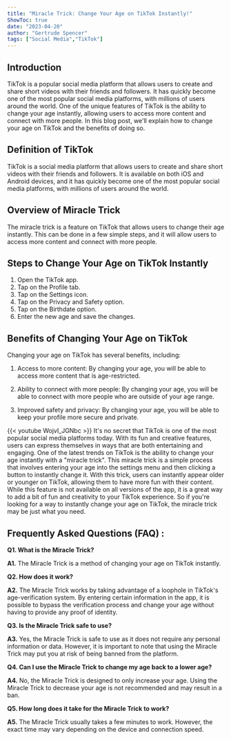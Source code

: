 ```yaml
---
title: "Miracle Trick: Change Your Age on TikTok Instantly!"
ShowToc: true 
date: "2023-04-20"
author: "Gertrude Spencer" 
tags: ["Social Media","TikTok"]
---
```

## Introduction 

TikTok is a popular social media platform that allows users to create and share short videos with their friends and followers. It has quickly become one of the most popular social media platforms, with millions of users around the world. One of the unique features of TikTok is the ability to change your age instantly, allowing users to access more content and connect with more people. In this blog post, we'll explain how to change your age on TikTok and the benefits of doing so.

## Definition of TikTok

TikTok is a social media platform that allows users to create and share short videos with their friends and followers. It is available on both iOS and Android devices, and it has quickly become one of the most popular social media platforms, with millions of users around the world.

## Overview of Miracle Trick

The miracle trick is a feature on TikTok that allows users to change their age instantly. This can be done in a few simple steps, and it will allow users to access more content and connect with more people.

## Steps to Change Your Age on TikTok Instantly

1. Open the TikTok app.
2. Tap on the Profile tab.
3. Tap on the Settings icon.
4. Tap on the Privacy and Safety option.
5. Tap on the Birthdate option.
6. Enter the new age and save the changes.

## Benefits of Changing Your Age on TikTok

Changing your age on TikTok has several benefits, including:

1. Access to more content: By changing your age, you will be able to access more content that is age-restricted.

2. Ability to connect with more people: By changing your age, you will be able to connect with more people who are outside of your age range.

3. Improved safety and privacy: By changing your age, you will be able to keep your profile more secure and private.

{{< youtube WojvI_JGNbc >}} 
It's no secret that TikTok is one of the most popular social media platforms today. With its fun and creative features, users can express themselves in ways that are both entertaining and engaging. One of the latest trends on TikTok is the ability to change your age instantly with a "miracle trick". This miracle trick is a simple process that involves entering your age into the settings menu and then clicking a button to instantly change it. With this trick, users can instantly appear older or younger on TikTok, allowing them to have more fun with their content. While this feature is not available on all versions of the app, it is a great way to add a bit of fun and creativity to your TikTok experience. So if you're looking for a way to instantly change your age on TikTok, the miracle trick may be just what you need.

## Frequently Asked Questions (FAQ) :
**Q1. What is the Miracle Trick?**

**A1.** The Miracle Trick is a method of changing your age on TikTok instantly. 

**Q2. How does it work?**

**A2.** The Miracle Trick works by taking advantage of a loophole in TikTok's age-verification system. By entering certain information in the app, it is possible to bypass the verification process and change your age without having to provide any proof of identity. 

**Q3. Is the Miracle Trick safe to use?**

**A3.** Yes, the Miracle Trick is safe to use as it does not require any personal information or data. However, it is important to note that using the Miracle Trick may put you at risk of being banned from the platform. 

**Q4. Can I use the Miracle Trick to change my age back to a lower age?**

**A4.** No, the Miracle Trick is designed to only increase your age. Using the Miracle Trick to decrease your age is not recommended and may result in a ban. 

**Q5. How long does it take for the Miracle Trick to work?**

**A5.** The Miracle Trick usually takes a few minutes to work. However, the exact time may vary depending on the device and connection speed.


